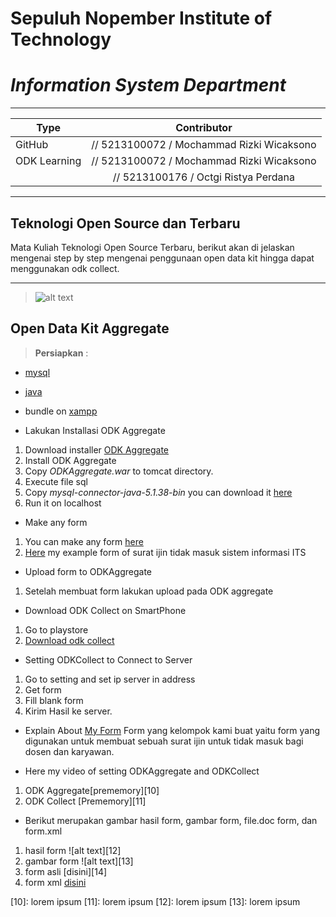 # **Sepuluh Nopember Institute of Technology**
# *Information System Department*

----------

| Type 		    | Contributor                                 |
| ------------- |:-------------------------------------------:| 
| GitHub        | // 5213100072  / Mochammad Rizki Wicaksono  | 
| ODK Learning  | // 5213100072  / Mochammad Rizki Wicaksono  | 
| 			    | // 5213100176  / Octgi Ristya Perdana       | 

----------


## Teknologi Open Source dan Terbaru

Mata Kuliah Teknologi Open Source Terbaru, berikut akan di jelaskan mengenai step by step mengenai penggunaan open data kit hingga dapat menggunakan odk collect.


----------

> ![alt text][2]
## Open Data Kit Aggregate

> **Persiapkan** :
-  [mysql][4]
-  [java][5]
-  bundle on [xampp][6]

 - Lakukan Installasi ODK Aggregate
1. Download installer [ODK Aggregate][1]
2. Install ODK Aggregate
3. Copy *ODKAggregate.war* to tomcat directory.
4. Execute file sql
5. Copy *mysql-connector-java-5.1.38-bin* you can download it [here][3]
6. Run it on localhost

 - Make any form
1. You can make any form [here][7]
2. [Here][8] my example form of surat ijin tidak masuk sistem informasi ITS

 - Upload form to ODKAggregate
1. Setelah membuat form lakukan upload pada ODK aggregate

 - Download ODK Collect on SmartPhone
1. Go to playstore
2. [Download odk collect][9]

 - Setting ODKCollect to Connect to Server
1. Go to setting and set ip server in address
2. Get form
3. Fill blank form
4. Kirim Hasil ke server.

 - Explain About [My Form][8]
Form yang kelompok kami buat yaitu form yang digunakan untuk membuat sebuah surat ijin untuk tidak masuk bagi dosen dan karyawan.

 - Here my video of setting ODKAggregate and ODKCollect
1. ODK Aggregate[prememory][10]
2. ODK Collect [Prememory][11]

 - Berikut merupakan gambar hasil form, gambar form, file.doc form, dan form.xml
1. hasil form ![alt text][12]
2. gambar form ![alt text][13]
3. form asli [disini][14]
4. form xml [disini][8]

 

[1]: https://opendatakit.org/downloads/
[2]: https://avatars0.githubusercontent.com/u/6222985?v=3&s=400
[3]: https://www.mysql.com/products/connector/
[4]: https://www.mysql.com/downloads/
[5]: https://java.com/en/download/
[6]: https://www.apachefriends.org/download.html
[7]: http://build.opendatakit.org 
[8]: https://github.com/astridperdana/TOST/blob/master/form/SuratIjinTidakMasuk.xml
[9]: https://opendatakit.org/use/collect/
[10]: lorem ipsum
[11]: lorem ipsum
[12]: lorem ipsum
[13]: lorem ipsum